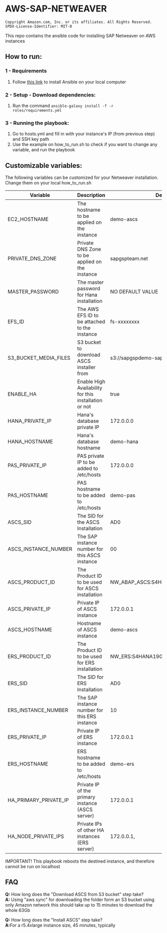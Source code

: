 # AWS-SAP-NETWEAVER

```
Copyright Amazon.com, Inc. or its affiliates. All Rights Reserved.
SPDX-License-Identifier: MIT-0
```

This repo contains the ansible code for installing SAP Netweaver on AWS instances

## How to run: 

### 1 - Requirements

1. Follow <a href=https://docs.ansible.com/ansible/latest/installation_guide/intro_installation.html#selecting-an-ansible-artifact-and-version-to-install>this link</a> to install Ansible on your local computer

### 2 - Setup - Download dependencies:
1. Run the command <code>ansible-galaxy install -f -r roles/requirements.yml</code>

### 3 - Running the playbook:
1. Go to hosts.yml and fill in with your instance's IP (from previous step) and SSH key path
2. Use the example on how_to_run.sh to check if you want to change any variable, and run the playbook

## Customizable variables:

The following variables can be customized for your Netweaver installation. Change them on your local how_to_run.sh

Variable | Description | Default Value
--- | --- | ---
EC2_HOSTNAME | The hostname to be applied on the instance | demo-ascs
PRIVATE_DNS_ZONE | Private DNS Zone to be applied on the instance | sapgspteam.net
MASTER_PASSWORD | The master password for Hana installation | NO DEFAULT VALUE
EFS_ID | The AWS EFS ID to be attached to the instance | fs-xxxxxxxx
S3_BUCKET_MEDIA_FILES | S3 bucket to download ASCS installer from | s3://sapgspdemo-sap-binaries-lw/S4H1909/
ENABLE_HA | Enable High Availability for this installation or not | true
HANA_PRIVATE_IP | Hana's database private IP | 172.0.0.0
HANA_HOSTNAME | Hana's database hostname | demo-hana
PAS_PRIVATE_IP | PAS private IP to be added to /etc/hosts | 172.0.0.0
PAS_HOSTNAME | PAS hostname to be added to /etc/hosts | demo-pas
ASCS_SID | The SID for the ASCS Installation | AD0
ASCS_INSTANCE_NUMBER | The SAP instance number for this ASCS instance | 00
ASCS_PRODUCT_ID | The Product ID to be used for ASCS installation | NW_ABAP_ASCS:S4HANA1909.CORE.HDB.ABAPHA
ASCS_PRIVATE_IP | Private IP of ASCS instance | 172.0.0.1
ASCS_HOSTNAME | Hostname of ASCS instance | demo-ascs
ERS_PRODUCT_ID | The Product ID to be used for ERS installation | NW_ERS:S4HANA1909.CORE.HDB.ABAPHA
ERS_SID | The SID for ERS Installation | AD0
ERS_INSTANCE_NUMBER | The SAP instance number for this ERS instance | 10
ERS_PRIVATE_IP | Private IP of ERS instance | 172.0.0.1
ERS_HOSTNAME | ERS hostname to be added to /etc/hosts | demo-ers
HA_PRIMARY_PRIVATE_IP | Private IP of the primary instance (ASCS server) | 172.0.0.1
HA_NODE_PRIVATE_IPS | Private IPs of other HA instances (ERS server) | 172.0.0.1,

IMPORTANT! This playbook reboots the destined instance, and therefore cannot be run on localhost

## FAQ

<b>Q:</b> How long does the "Download ASCS from S3 bucket" step take?
<br><b>A:</b> Using "aws sync" for downloading the folder form an S3 bucket using only Amazon network this should take up to 15 minutes to download the whole 63Gb

<b>Q:</b> How long does the "Install ASCS" step take?
<br><b>A:</b>For a r5.4xlarge instance size, 45 minutes, typically
